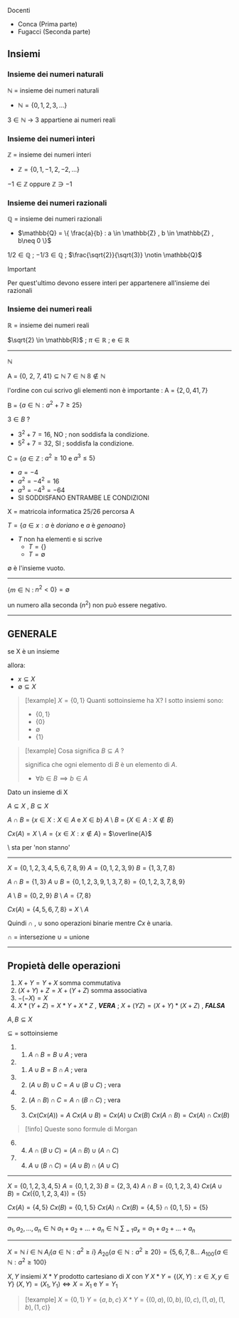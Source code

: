 Docenti
- Conca (Prima parte)
- Fugacci (Seconda parte)

## **Insiemi**

### Insieme dei numeri naturali

$\mathbb{N}$ = insieme dei numeri naturali
-  $\mathbb{N} = \{0,1,2,3,...\}$

$3 \in \mathbb{N}$ -> 3 appartiene ai numeri reali

### Insieme dei numeri interi

$\mathbb{Z}$ = insieme dei numeri interi
- $\mathbb{Z} = \{0,1,-1,2,-2, ... \}$

$-1 \in \mathbb{Z}$  oppure  $\mathbb{Z} \ni -1$

### Insieme dei numeri razionali

$\mathbb{Q}$ = insieme dei numeri razionali
- $\mathbb{Q} = \{ \frac{a}{b} : a \in \mathbb{Z} , b \in \mathbb{Z} , b\neq 0 \}$

$1/2 \in \mathbb{Q}$  ; $-1/3 \in \mathbb{Q}$  ; $\frac{\sqrt{2}}{\sqrt{3}} \notin \mathbb{Q}$ 

> [!important] 
> Per quest'ultimo devono essere interi per appartenere all'insieme dei razionali
> 

### Insieme dei numeri reali

$\mathbb{R}$ = insieme dei numeri reali

$\sqrt{2} \in \mathbb{R}$ ; $\pi \in \mathbb{R}$ ; $\mathrm{e} \in \mathbb{R}$ 

--- 
$\mathbb{N}$

A = {0, 2, 7, 41} $\subseteq$ $\mathbb{N}$
$7 \in \mathbb{N}$
$8 \notin \mathbb{N}$

l'ordine con cui scrivo gli elementi non è importante :  A = $\{2, 0, 41, 7\}$

B = $\{ a \in \mathbb{N} : a^2 + 7 \ge 25 \}$

$3 \in B$ ?

-  $3^2 + 7 = 16$, NO ;  non soddisfa la condizione.
- $5^2 + 7 = 32$, SI ;  soddisfa la condizione.

C = $\{a \in \mathbb{Z}$ : $a^2 \ge 10$  e $a^3 \le 5 \}$

- $a=-4$ 
- $a^2 = -4^2 = 16$ 
- $a^3 = -4^3 = -64$ 
- SI SODDISFANO ENTRAMBE LE CONDIZIONI

X = matricola informatica 25/26 percorsa A

$T = \{a \in x : a$ è $doriano$  e  $a$  è $genoano\}$
- $T$ non ha elementi e si scrive 
	- $T = \{\}$
	- $T = \emptyset$

$\emptyset$ è l'insieme vuoto.

--- 
$\{m \in \mathbb{N}$ : $n^2 < 0\} = \emptyset$

un numero alla seconda $(n^2)$ non può essere negativo. 

--- 
## GENERALE

se X è un insieme

allora: 
- $x \subseteq X$
- $\emptyset \subseteq X$

> [!example] 
> $X = \{0, 1\}$
> Quanti sottoinsieme ha X?
> I sotto insiemi sono: 
> - $\{0, 1\}$
> - $\{0\}$
> - $\emptyset$
> - $\{1\}$

> [!example] 
>  Cosa significa $B \subseteq A$ ?
>  
>  significa che ogni elemento di $B$ è un elemento di $A$.
>  - $\forall b \in B \implies b \in A$

Dato un insieme di X

$A \subseteq X$ , $B \subseteq X$ 

$A$ $\cap$ $B$ = $\{x \in X : X \in A$ e $X \in b\}$
$A$ \ $B$ = $\{X \in A : X \notin B\}$

$Cx (A) = X$ \ $A = \{x \in X : x \notin A\}$ = $\overline{A}$

\ sta per 'non stanno'

---
$X = \{ 0, 1, 2, 3, 4, 5, 6, 7, 8, 9\}$
$A = \{0, 1,2, 3, 9\}$
$B = \{1, 3, 7, 8\}$

$A \cap B = \{1, 3\}$
$A \cup B = \{0, 1 ,2, 3, 9, 1, 3, 7, 8 \} = \{0, 1, 2, 3, 7, 8, 9\}$

$A$ \ $B = \{0, 2, 9\}$
$B$ \ $A = \{7, 8\}$

$Cx(A) = \{4, 5, 6, 7, 8\}$ $=$ $X$ \ $A$

Quindi $\cap$ , $\cup$ sono operazioni binarie mentre $Cx$ è unaria.

$\cap$ = intersezione
$\cup$ = unione

---
## Propietà delle operazioni

1. $X+Y=Y+X$   somma commutativa
2. $(X+Y)+Z=X+(Y+Z)$  somma associativa
3. $-(-X)=X$
4. $X * (Y+Z)=X * Y+X * Z$  , ***VERA*** ; $X + (YZ) = (X+Y) * (X+Z)$ , ***FALSA***

$A, B \subseteq X$

$\subseteq$ = sottoinsieme

1. 1) $A \cap B = B \cup A$ ; vera
2. 1) $A \cup B = B \cap A$ ; vera
3. 2) $(A \cup B) \cup C = A \cup (B \cup C)$ ; vera
4. 2) $(A \cap B) \cap C = A \cap (B \cap C)$ ; vera
5. 3) $Cx (Cx(A)) = A$
	$Cx (A \cup B) = Cx(A) \cup Cx(B)$
	$Cx (A \cap B) = Cx(A) \cap Cx(B)$
> [!info] 
> Queste sono formule di Morgan
> 

6. 4) $A \cap (B \cup C) = (A \cap B) \cup (A \cap C)$
7. 4) $A \cup (B \cap C) = (A \cup B) \cap (A \cup C)$

---
$X = \{0, 1, 2, 3, 4, 5\}$
$A=\{0, 1, 2, 3\}$
$B=\{2, 3, 4\}$
$A \cap B = \{0, 1, 2, 3, 4\}$
$Cx(A \cup B) = Cx(\{0, 1, 2, 3, 4\}) = \{5\}$

$Cx(A) = \{4, 5\}$
$Cx(B) = \{0, 1, 5\}$
$Cx(A) \cap Cx(B) = \{4, 5\} \cap \{0, 1, 5\} = \{5\}$

---
$a_{1}, a_{2}, ... , a_{n} \in \mathbb{N}$
$a_{1} + a_{2} + ... + a_{n} \in \mathbb{N}$
$\sum_{=1} a_{x} = a_{1} + a_{2} + ... + a_{n}$

---
$X=\mathbb{N}$   $i \in \mathbb{N}$
$A_{i} \{a \in \mathbb{N} : a^2 \ge i\}$
$A_{20} \{a \in \mathbb{N} : a^2 \ge 20\} = \{5, 6, 7, 8 \dots$
$A_{100} \{a \in \mathbb{N} : a^2 \ge 100\}$

$X, Y$ insiemi 
$X * Y$ prodotto cartesiano di $X$ con  $Y$ 
$X * Y = \{(X, Y) : x \in X, y\in Y\}$
$(X, Y) = (X_{1}, Y_{1}) \iff X = X_{1}$ e $Y = Y_{1}$

> [!example] 
> $X = \{0, 1\}$  $Y= \{a, b, c\}$
> $X * Y = \{(0, a), (0, b), (0, c), (1, a), (1, b), (1, c)\}$
> 



























